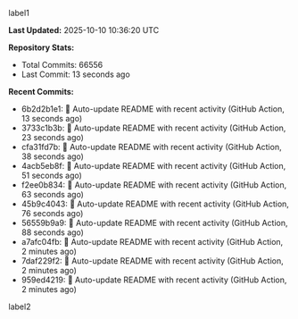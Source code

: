 
label1 
<!-- ACTIVITY_START -->
**Last Updated:** 2025-10-10 10:36:20 UTC

**Repository Stats:**
- Total Commits: 66556
- Last Commit: 13 seconds ago

**Recent Commits:**
- 6b2d2b1e1: 🤖 Auto-update README with recent activity (GitHub Action, 13 seconds ago)
- 3733c1b3b: 🤖 Auto-update README with recent activity (GitHub Action, 23 seconds ago)
- cfa31fd7b: 🤖 Auto-update README with recent activity (GitHub Action, 38 seconds ago)
- 4acb5eb8f: 🤖 Auto-update README with recent activity (GitHub Action, 51 seconds ago)
- f2ee0b834: 🤖 Auto-update README with recent activity (GitHub Action, 63 seconds ago)
- 45b9c4043: 🤖 Auto-update README with recent activity (GitHub Action, 76 seconds ago)
- 56559b9a9: 🤖 Auto-update README with recent activity (GitHub Action, 88 seconds ago)
- a7afc04fb: 🤖 Auto-update README with recent activity (GitHub Action, 2 minutes ago)
- 7daf229f2: 🤖 Auto-update README with recent activity (GitHub Action, 2 minutes ago)
- 959ed4219: 🤖 Auto-update README with recent activity (GitHub Action, 2 minutes ago)
<!-- ACTIVITY_END -->

label2
